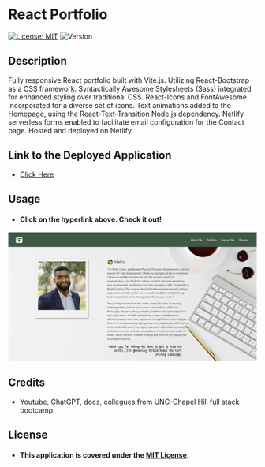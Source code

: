 # React Portfolio

[![License: MIT](https://img.shields.io/badge/License-MIT-blue.svg)](https://opensource.org/licenses/MIT)
![Version](https://img.shields.io/badge/Version-1.0.0-brightgreen.svg)

## Description

Fully responsive React portfolio built with Vite.js. Utilizing React-Bootstrap as a CSS framework. Syntactically Awesome Stylesheets (Sass) integrated for enhanced styling over traditional CSS. React-Icons and FontAwesome incorporated for a diverse set of icons. Text animations added to the Homepage, using the React-Text-Transition Node.js dependency. Netlify serverless forms enabled to facilitate email configuration for the Contact page. Hosted and deployed on Netlify.

## Link to the Deployed Application

- <a href="https://main--nimble-shortbread-456155.netlify.app/">Click Here</a>

## Usage

- #### Click on the hyperlink above. Check it out!

<img src="./images/Screenshot_Porfolio_Profile.png" />

## Credits

- Youtube, ChatGPT, docs, collegues from UNC-Chapel Hill full stack bootcamp.

## License

- #### This application is covered under the [MIT License](./LICENSE).
